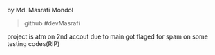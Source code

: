 by Md. Masrafi Mondol
> github #devMasrafi

project is atm on 2nd accout due to main got flaged for spam on some testing codes(RIP)